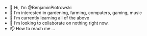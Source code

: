 - 👋 Hi, I’m @BenjaminPiotrowski
- 👀 I’m interested in gardening, farming, computers, gaming, music
- 🌱 I’m currently learning all of the above
- 💞️ I’m looking to collaborate on nothing right now.
- 📫 How to reach me ...

<!---
BenjaminPiotrowski/BenjaminPiotrowski is a ✨ special ✨ repository because its `README.md` (this file) appears on your GitHub profile.
You can click the Preview link to take a look at your changes.
--->
